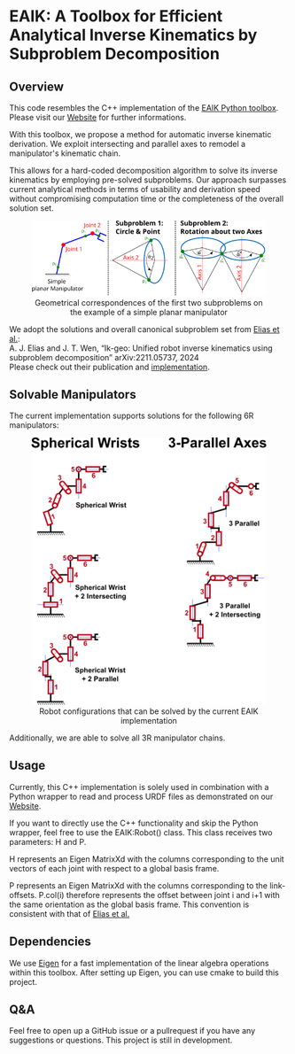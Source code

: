 # EAIK: A Toolbox for Efficient Analytical Inverse Kinematics by Subproblem Decomposition
## Overview
This code resembles the C++ implementation of the [EAIK Python toolbox](https://pypi.org/project/EAIK/). Please visit our [Website](eaik.cps.cit.tum.de) for further informations.

With this toolbox, we propose a method for automatic inverse kinematic derivation.
We exploit intersecting and parallel axes to remodel a manipulator's kinematic chain.

This allows for a hard-coded decomposition algorithm to solve its inverse kinematics by employing pre-solved subproblems.
Our approach surpasses current analytical methods in terms of usability and derivation speed without compromising computation time or the completeness of the overall solution set.

<figure figcaption align="center">
  <img src="Images/SP_Visualization.png"/>
  <figcaption>Geometrical correspondences of the first two subproblems on the example of a simple planar manipulator</figcaption>
</figure>

We adopt the solutions and overall canonical subproblem set from [Elias et al.](https://arxiv.org/abs/2211.05737):<br>
A. J. Elias and J. T. Wen, “Ik-geo: Unified robot inverse kinematics
using subproblem decomposition” arXiv:2211.05737, 2024<br>
Please check out their publication and [implementation](https://github.com/rpiRobotics/ik-geo).


## Solvable Manipulators
The current implementation supports solutions for the following 6R manipulators:
<figure figcaption align="center">
  <img src="Images/Kinematic_types.png"/>
  <figcaption>Robot configurations that can be solved by the current EAIK implementation</figcaption>
</figure>

Additionally, we are able to solve all 3R manipulator chains.

## Usage
Currently, this C++ implementation is solely used in combination with a Python wrapper to read and process URDF files as demonstrated on our [Website](eaik.cps.cit.tum.de).

If you want to directly use the C++ functionality and skip the Python wrapper, feel free to use the EAIK:Robot() class.
This class receives two parameters: H and P.

H represents an Eigen MatrixXd with the columns corresponding to the unit vectors of each joint with respect to a global basis frame.

P represents an Eigen MatrixXd with the columns corresponding to the link-offsets.
P.col(i) therefore represents the offset between joint i and i+1 with the same orientation as the global basis frame.
This convention is consistent with that of [Elias et al.](https://github.com/rpiRobotics/ik-geo)

## Dependencies
We use [Eigen](https://eigen.tuxfamily.org/index.php?title=Main_Page) for a fast implementation of the linear algebra operations within this toolbox.
After setting up Eigen, you can use cmake to build this project.

## Q&A
Feel free to open up a GitHub issue or a pullrequest if you have any suggestions or questions.
This project is still in development.